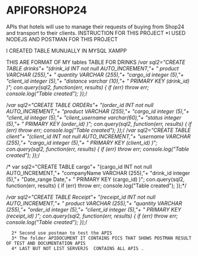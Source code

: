 # APIFORSHOP24
 APIs that hotels will use to manage their requests of buying from Shop24 and transport to their clients.
INSTRUCTION FOR THIS PROJECT
*I USED NODEJS AND POSTMAN FOR THIS PROJECT

I CREATED TABLE MUNUALLY  IN MYSQL XAMPP 

THIS ARE FORMAT OF MY tables
TABLE FOR DRINKS 
 /*var sql2="CREATE TABLE drinks"+
  "(drink_id INT not null AUTO_INCREMENT,"+
    " product VARCHAR (255),"+
    " quantity VARCHAR (255),"+
     "cargo_id integer (5),"+
     "client_id integer (5),"+
     "distance varchar (10),"+
      " PRIMARY KEY (drink_id) )";
  con.query(sql2, function(err, results) {
          if (err) throw err;
          console.log("Table  created");
      });*/

/*var sql2="CREATE TABLE ORDERs"+
  "(order_id INT not null AUTO_INCREMENT,"+
    "product VARCHAR (255),"+
     "cargo_id integer (5),"+
     "client_id integer (5),"+
     "client_username varchar(60),"+
     "status integer (5),"+
      " PRIMARY KEY (order_id) )";
  con.query(sql2, function(err, results) {
          if (err) throw err;
          console.log("Table  created");
      });*/
 /*var sql2="CREATE TABLE client"+
  "(client_id INT not null AUTO_INCREMENT,"+
    "username VARCHAR (255),"+
     "cargo_id integer (5),"+
      " PRIMARY KEY (client_id) )";
  con.query(sql2, function(err, results) {
          if (err) throw err;
          console.log("Table  created");
      });*/

/* var sql2="CREATE TABLE cargo"+
  "(cargo_id INT not null AUTO_INCREMENT,"+
    "companyName VARCHAR (255),"+
     "drink_id integer (5),"+
      "Date_range Date,"+
      " PRIMARY KEY (cargo_id) )";
  con.query(sql2, function(err, results) {
          if (err) throw err;
          console.log("Table  created");
      });*/

/*var sql2="CREATE TABLE Receipt"+
  "(receipt_id INT not null AUTO_INCREMENT,"+
    " product VARCHAR (255),"+
    "quantity VARCHAR (255),"+
     "order_id integer (5),"+
     "client_id integer (5),"+
      " PRIMARY KEY (receipt_id) )";
  con.query(sql2, function(err, results) {
          if (err) throw err;
          console.log("Table  created");
      });*/
      
      2* Second use postman to test the APIS
      3* The folder APIDOCUMENT IT CONTAINS PICS THAT SHOWS POSTMAN RESULT OF TEST AND DOCUMENTATION APIS
      4* LAST BUT NOT LIST SERVERJS  CONTAINS ALL APIS .

